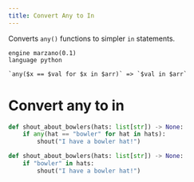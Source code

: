 ```yaml
---
title: Convert Any to In
---
```


Converts `any()` functions to simpler `in` statements.

```grit
engine marzano(0.1)
language python

`any($x == $val for $x in $arr)` => `$val in $arr`
```

# Convert any to in

```python
def shout_about_bowlers(hats: list[str]) -> None:
    if any(hat == "bowler" for hat in hats):
        shout("I have a bowler hat!")
```

```python
def shout_about_bowlers(hats: list[str]) -> None:
    if "bowler" in hats:
        shout("I have a bowler hat!")
```
